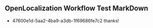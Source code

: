 ## OpenLocalization Workflow Test MarkDown
* 47600e1d-5aa2-4ba9-a3db-1f69686fe7c2 
thanks!<!--HONumber=Mar16_HO2-->
